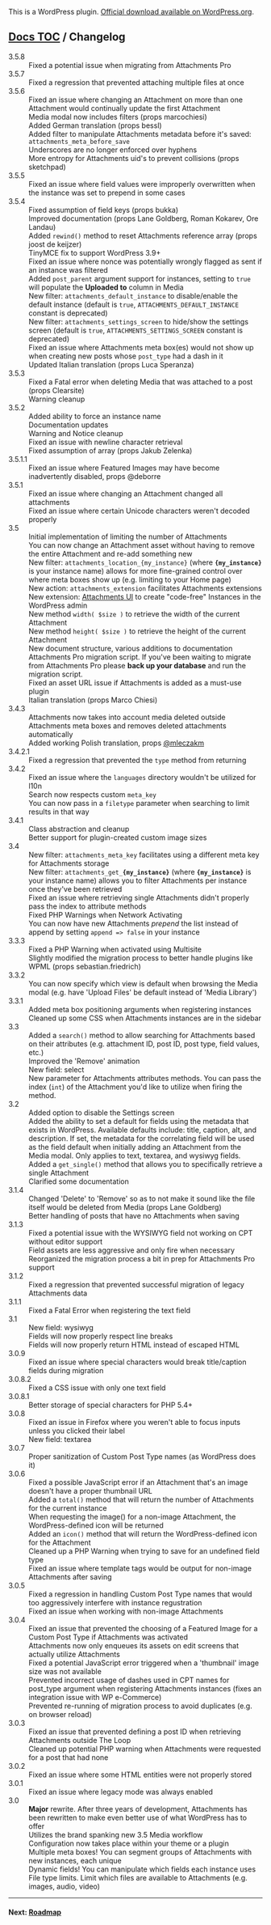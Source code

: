 This is a WordPress plugin. [Official download available on WordPress.org](http://wordpress.org/extend/plugins/attachments/).

## [Docs TOC](TOC.md) / Changelog

<dl>
	<dt>3.5.8</dt>
	<dd>Fixed a potential issue when migrating from Attachments Pro</dd>
	<dt>3.5.7</dt>
	<dd>Fixed a regression that prevented attaching multiple files at once</dd>
	<dt>3.5.6</dt>
	<dd>Fixed an issue where changing an Attachment on more than one Attachment would continually update the first Attachment</dd>
	<dd>Media modal now includes filters (props marcochiesi)</dd>
	<dd>Added German translation (props bessl)</dd>
	<dd>Added filter to manipulate Attachments metadata before it's saved: <code>attachments_meta_before_save</code></dd>
	<dd>Underscores are no longer enforced over hyphens</dd>
	<dd>More entropy for Attachments uid's to prevent collisions (props sketchpad)</dd>
	<dt>3.5.5</dt>
	<dd>Fixed an issue where field values were improperly overwritten when the instance was set to prepend in some cases</dd>
	<dt>3.5.4</dt>
	<dd>Fixed assumption of field keys (props bukka)</dd>
	<dd>Improved documentation (props Lane Goldberg, Roman Kokarev, Ore Landau)</dd>
	<dd>Added <code>rewind()</code> method to reset Attachments reference array (props joost de keijzer)</dd>
	<dd>TinyMCE fix to support WordPress 3.9+</dd>
	<dd>Fixed an issue where nonce was potentially wrongly flagged as sent if an instance was filtered</dd>
	<dd>Added <code>post_parent</code> argument support for instances, setting to <code>true</code> will populate the <strong>Uploaded to</strong> column in Media</dd>
	<dd>New filter: <code>attachments_default_instance</code> to disable/enable the default instance (default is <code>true</code>, <code>ATTACHMENTS_DEFAULT_INSTANCE</code> constant is deprecated)</dd>
	<dd>New filter: <code>attachments_settings_screen</code> to hide/show the settings screen (default is <code>true</code>, <code>ATTACHMENTS_SETTINGS_SCREEN</code> constant is deprecated)</dd>
	<dd>Fixed an issue where Attachments meta box(es) would not show up when creating new posts whose <code>post_type</code> had a dash in it</dd>
	<dd>Updated Italian translation (props Luca Speranza)</dd>
	<dt>3.5.3</dt>
	<dd>Fixed a Fatal error when deleting Media that was attached to a post (props Clearsite)</dd>
	<dd>Warning cleanup</dd>
	<dt>3.5.2</dt>
	<dd>Added ability to force an instance name</dd>
	<dd>Documentation updates</dd>
	<dd>Warning and Notice cleanup</dd>
	<dd>Fixed an issue with newline character retrieval</dd>
	<dd>Fixed assumption of array (props Jakub Zelenka)</dd>
	<dt>3.5.1.1</dt>
	<dd>Fixed an issue where Featured Images may have become inadvertently disabled, props @deborre</dd>
	<dt>3.5.1</dt>
	<dd>Fixed an issue where changing an Attachment changed all attachments</dd>
	<dd>Fixed an issue where certain Unicode characters weren't decoded properly</dd>
	<dt>3.5</dt>
	<dd>Initial implementation of limiting the number of Attachments</dd>
	<dd>You can now change an Attachment asset without having to remove the entire Attachment and re-add something new</dd>
	<dd>New filter: <code>attachments_location_{my_instance}</code> (where <code><strong>{my_instance}</strong></code> is your instance name) allows for more fine-grained control over where meta boxes show up (e.g. limiting to your Home page)</dd>
	<dd>New action: <code>attachments_extension</code> facilitates Attachments extensions</dd>
	<dd>New extension: <a href="http://mondaybynoon.com/members/plugins/attachments-ui/?utm_campaign=Attachments&utm_term=changelog">Attachments UI</a> to create "code-free" Instances in the WordPress admin</dd>
	<dd>New method <code>width( $size )</code> to retrieve the width of the current Attachment</dd>
	<dd>New method <code>height( $size )</code> to retrieve the height of the current Attachment</dd>
	<dd>New document structure, various additions to documentation</dd>
	<dd>Attachments Pro migration script. If you've been waiting to migrate from Attachments Pro please <strong>back up your database</strong> and run the migration script.</dd>
	<dd>Fixed an asset URL issue if Attachments is added as a must-use plugin</dd>
	<dd>Italian translation (props Marco Chiesi)</dd>
	<dt>3.4.3</dt>
	<dd>Attachments now takes into account media deleted outside Attachments meta boxes and removes deleted attachments automatically</dd>
	<dd>Added working Polish translation, props <a href="https://github.com/mleczakm">@mleczakm</a></dd>
	<dt>3.4.2.1</dt>
	<dd>Fixed a regression that prevented the <code>type</code> method from returning</dd>
	<dt>3.4.2</dt>
	<dd>Fixed an issue where the <code>languages</code> directory wouldn't be utilized for l10n</dd>
	<dd>Search now respects custom <code>meta_key</code></dd>
	<dd>You can now pass in a <code>filetype</code> parameter when searching to limit results in that way</dd>
	<dt>3.4.1</dt>
	<dd>Class abstraction and cleanup</dd>
	<dd>Better support for plugin-created custom image sizes</dd>
	<dt>3.4</dt>
	<dd>New filter: <code>attachments_meta_key</code> facilitates using a different meta key for Attachments storage</dd>
	<dd>New filter: <code>attachments_get_<strong>{my_instance}</strong></code> (where <code><strong>{my_instance}</strong></code> is your instance name) allows you to filter Attachments per instance once they've been retrieved</dd>
	<dd>Fixed an issue where retrieving single Attachments didn't properly pass the index to attribute methods</dd>
	<dd>Fixed PHP Warnings when Network Activating</dd>
	<dd>You can now have new Attachments <em>prepend</em> the list instead of append by setting <code>append => false</code> in your instance</dd>
	<dt>3.3.3</dt>
	<dd>Fixed a PHP Warning when activated using Multisite</dd>
	<dd>Slightly modified the migration process to better handle plugins like WPML (props sebastian.friedrich)</dd>
	<dt>3.3.2</dt>
	<dd>You can now specify which view is default when browsing the Media modal (e.g. have 'Upload Files' be default instead of 'Media Library')</dd>
	<dt>3.3.1</dt>
	<dd>Added meta box positioning arguments when registering instances</dd>
	<dd>Cleaned up some CSS when Attachments instances are in the sidebar</dd>
	<dt>3.3</dt>
	<dd>Added a <code>search()</code> method to allow searching for Attachments based on their attributes (e.g. attachment ID, post ID, post type, field values, etc.)</dd>
	<dd>Improved the 'Remove' animation</dd>
	<dd>New field: select</dd>
	<dd>New parameter for Attachments attributes methods. You can pass the index (<code>int</code>) of the Attachment you'd like to utilize when firing the method.</dd>
	<dt>3.2</dt>
	<dd>Added option to disable the Settings screen</dd>
	<dd>Added the ability to set a default for fields using the metadata that exists in WordPress. Available defaults include: title, caption, alt, and description. If set, the metadata for the correlating field will be used as the field default when initially adding an Attachment from the Media modal. Only applies to text, textarea, and wysiwyg fields.</dd>
	<dd>Added a <code>get_single()</code> method that allows you to specifically retrieve a single Attachment</dd>
	<dd>Clarified some documentation</dd>
	<dt>3.1.4</dt>
	<dd>Changed 'Delete' to 'Remove' so as to not make it sound like the file itself would be deleted from Media (props Lane Goldberg)</dd>
	<dd>Better handling of posts that have no Attachments when saving</dd>
	<dt>3.1.3</dt>
	<dd>Fixed a potential issue with the WYSIWYG field not working on CPT without editor support</dd>
	<dd>Field assets are less aggressive and only fire when necessary</dd>
	<dd>Reorganized the migration process a bit in prep for Attachments Pro support</dd>
	<dt>3.1.2</dt>
	<dd>Fixed a regression that prevented successful migration of legacy Attachments data</dd>
	<dt>3.1.1</dt>
	<dd>Fixed a Fatal Error when registering the text field</dd>
	<dt>3.1</dt>
	<dd>New field: wysiwyg</dd>
	<dd>Fields will now properly respect line breaks</dd>
	<dd>Fields will now properly return HTML instead of escaped HTML</dd>
	<dt>3.0.9</dt>
	<dd>Fixed an issue where special characters would break title/caption fields during migration</dd>
	<dt>3.0.8.2</dt>
	<dd>Fixed a CSS issue with only one text field</dd>
	<dt>3.0.8.1</dt>
	<dd>Better storage of special characters for PHP 5.4+</dd>
	<dt>3.0.8</dt>
	<dd>Fixed an issue in Firefox where you weren't able to focus inputs unless you clicked their label</dd>
	<dd>New field: textarea</dd>
	<dt>3.0.7</dt>
	<dd>Proper sanitization of Custom Post Type names (as WordPress does it)</dd>
	<dt>3.0.6</dt>
	<dd>Fixed a possible JavaScript error if an Attachment that's an image doesn't have a proper thumbnail URL</dd>
	<dd>Added a <code>total()</code> method that will return the number of Attachments for the current instance</dd>
	<dd>When requesting the </code>image()</code> for a non-image Attachment, the WordPress-defined icon will be returned</dd>
	<dd>Added an <code>icon()</code> method that will return the WordPress-defined icon for the Attachment</dd>
	<dd>Cleaned up a PHP Warning when trying to save for an undefined field type</dd>
	<dd>Fixed an issue where template tags would be output for non-image Attachments after saving</dd>
	<dt>3.0.5</dt>
	<dd>Fixed a regression in handling Custom Post Type names that would too aggressively interfere with instance regustration</dd>
	<dd>Fixed an issue when working with non-image Attachments</dd>
	<dt>3.0.4</dt>
	<dd>Fixed an issue that prevented the choosing of a Featured Image for a Custom Post Type if Attachments was activated</dd>
	<dd>Attachments now only enqueues its assets on edit screens that actually utilize Attachments</dd>
	<dd>Fixed a potential JavaScript error triggered when a 'thumbnail' image size was not available</dd>
	<dd>Prevented incorrect usage of dashes used in CPT names for post_type argument when registering Attachments instances (fixes an integration issue with WP e-Commerce)</dd>
	<dd>Prevented re-running of migration process to avoid duplicates (e.g. on browser reload)</dd>
	<dt>3.0.3</dt>
	<dd>Fixed an issue that prevented defining a post ID when retrieving Attachments outside The Loop</dd>
	<dd>Cleaned up potential PHP warning when Attachments were requested for a post that had none</dd>
	<dt>3.0.2</dt>
	<dd>Fixed an issue where some HTML entities were not properly stored</dd>
	<dt>3.0.1</dt>
	<dd>Fixed an issue where legacy mode was always enabled</dd>
	<dt>3.0</dt>
	<dd> <strong>Major</strong> rewrite. After three years of development, Attachments has been rewritten to make
	even better use of what WordPress has to offer</dd>
	<dd> Utilizes the brand spanking new 3.5 Media workflow</dd>
	<dd> Configuration now takes place within your theme or a plugin</dd>
	<dd> Multiple meta boxes! You can segment groups of Attachments with new instances, each unique</dd>
	<dd> Dynamic fields! You can manipulate which fields each instance uses</dd>
	<dd> File type limits. Limit which files are available to Attachments (e.g. images, audio, video)</dd>

</dl>

-----

#### Next: [Roadmap](roadmap.md)
